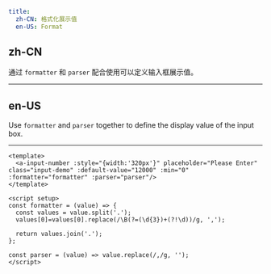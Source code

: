 ```yaml
title:
  zh-CN: 格式化展示值
  en-US: Format
```

## zh-CN

通过 `formatter` 和 `parser` 配合使用可以定义输入框展示值。

---

## en-US

Use `formatter` and `parser` together to define the display value of the input box.

---

```vue
<template>
  <a-input-number :style="{width:'320px'}" placeholder="Please Enter" class="input-demo" :default-value="12000" :min="0" :formatter="formatter" :parser="parser"/>
</template>

<script setup>
const formatter = (value) => {
  const values = value.split('.');
  values[0]=values[0].replace(/\B(?=(\d{3})+(?!\d))/g, ',');

  return values.join('.');
};

const parser = (value) => value.replace(/,/g, '');
</script>
```

